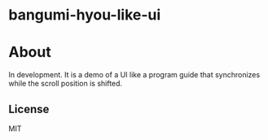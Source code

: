 # bangumi-hyou-like-ui

# About

In development.
It is a demo of a UI like a program guide that synchronizes while the scroll position is shifted.

## License

MIT